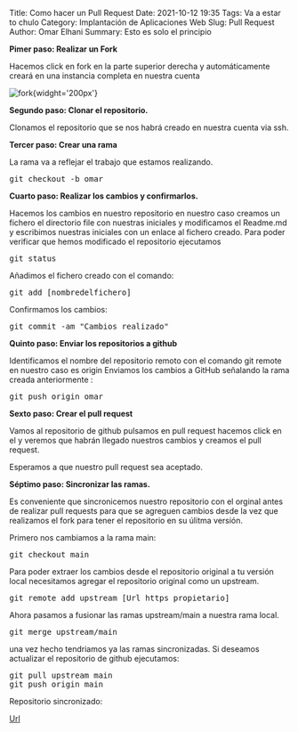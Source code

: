 Title: Como hacer un Pull Request 
Date: 2021-10-12 19:35
Tags: Va a estar to chulo
Category: Implantación de Aplicaciones Web
Slug: Pull Request
Author: Omar Elhani
Summary: Esto es solo el principio

**Pimer paso: Realizar un Fork**

Hacemos click en fork en la parte superior derecha y automáticamente creará en una instancia completa en nuestra cuenta

![fork](/images/fork.png/){widght='200px'}

**Segundo paso: Clonar el repositorio.**

Clonamos el repositorio que se nos habrá creado en nuestra cuenta via ssh.

**Tercer paso: Crear una rama**

La rama va a reflejar el trabajo que estamos realizando.

<pre>
git checkout -b omar
</pre>

**Cuarto paso: Realizar los cambios y confirmarlos.**

Hacemos los cambios en nuestro repositorio en nuestro caso creamos un fichero el directorio file con nuestras iniciales y modificamos el Readme.md y escribimos nuestras iniciales con un enlace al fichero creado.
Para poder verificar que hemos modificado el repositorio ejecutamos

<pre>
git status
</pre>

Añadimos el fichero creado con el comando:

<pre>
git add [nombredelfichero]
</pre>

Confirmamos los cambios:

<pre>
git commit -am "Cambios realizado"
</pre>

**Quinto paso: Enviar los repositorios a github**

Identificamos el nombre del repositorio remoto con el comando git remote en nuestro caso es origin
Enviamos los cambios a GitHub señalando la rama creada anteriormente :
<pre>
git push origin omar
</pre>

**Sexto paso: Crear el pull request** 

Vamos al repositorio de github pulsamos en pull request hacemos click en el y veremos que habrán llegado nuestros cambios y creamos el pull request.

Esperamos a que nuestro pull request sea aceptado.

**Séptimo paso: Sincronizar las ramas.**

Es conveniente que sincronicemos nuestro repositorio con el orginal antes de realizar pull requests para que se agreguen cambios desde la vez que realizamos el fork para tener el repositorio en su úlitma versión.

Primero nos cambiamos a la rama main:

<pre>
git checkout main
</pre>

Para poder extraer los cambios desde el repositorio original a tu versión local necesitamos agregar el repositorio original como un upstream.
<pre>
git remote add upstream [Url_https_propietario]
</pre>

Ahora pasamos a fusionar las ramas upstream/main a nuestra rama local.

<pre>
git merge upstream/main
</pre>

una vez hecho tendriamos ya las ramas sincronizadas. Si deseamos actualizar el repositorio de github ejecutamos:

<pre>
git pull upstream main
git push origin main
</pre>

Repositorio sincronizado:

[Url](https://github.com/Omarelhani1/prueba-pr-asir)
